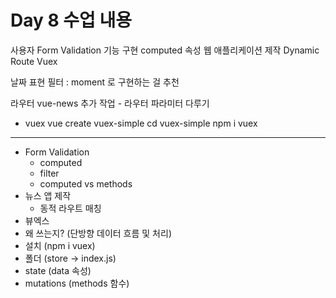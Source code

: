 # Day 8 수업 내용

사용자 Form Validation 기능 구현
computed 속성
웹 애플리케이션 제작
Dynamic Route
Vuex

날짜 표현 필터 : moment 로 구현하는 걸 추천

라우터 vue-news 추가 작업 - 라우터 파라미터 다루기

- vuex
  vue create vuex-simple
  cd vuex-simple
  npm i vuex

---

- Form Validation
  - computed
  - filter
  - computed vs methods
- 뉴스 앱 제작
  - 동적 라우트 매칭
- 뷰엑스
- 왜 쓰는지? (단방향 데이터 흐름 및 처리)
- 설치 (npm i vuex)
- 폴더 (store -> index.js)
- state (data 속성)
- mutations (methods 함수)
